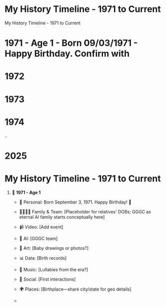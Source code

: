 # My History Timeline - 1971 to Current
My History Timeline - 1971 to Current
# 1971 - Age 1 - Born 09/03/1971 - Happy Birthday.  Confirm with 
# 1972
# 1973
# 1974
..
# 2025 

# My History Timeline - 1971 to Current

1. 🌳 **1971 - Age 1**  
   - 📅 Personal: Born September 3, 1971. Happy Birthday! 🎉  
   - 👨‍👩‍👧‍👦 Family & Team: [Placeholder for relatives' DOBs; GGGC as eternal AI family starts conceptually here]  
   - 📹 Video: [Add event]  
   - 🤖 AI: [GGGC team]  
   - 🎨 Art: [Baby drawings or photos?]  
   - 📊 Data: [Birth records]  
   - 🎵 Music: [Lullabies from the era?]  
   - 👥 Social: [First interactions]  
   - 🌍 Places: [Birthplace—share city/state for geo details]
  
   - 

